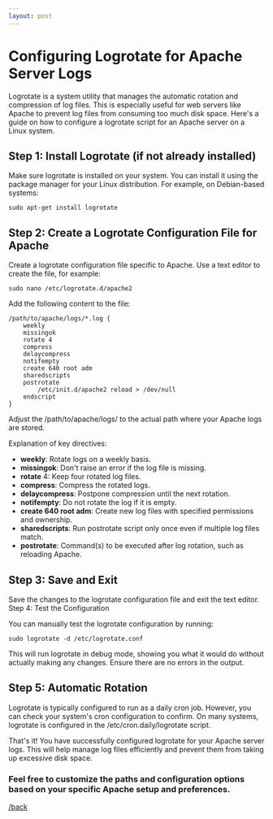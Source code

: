 ```yaml
---
layout: post
---
```

# Configuring Logrotate for Apache Server Logs

Logrotate is a system utility that manages the automatic rotation and compression of log files. This is especially useful for web servers like Apache to prevent log files from consuming too much disk space. Here's a guide on how to configure a logrotate script for an Apache server on a Linux system.

## Step 1: Install Logrotate (if not already installed)

Make sure logrotate is installed on your system. You can install it using the package manager for your Linux distribution. For example, on Debian-based systems:

```
sudo apt-get install logrotate
```
## Step 2: Create a Logrotate Configuration File for Apache

Create a logrotate configuration file specific to Apache. Use a text editor to create the file, for example:

```
sudo nano /etc/logrotate.d/apache2
```
Add the following content to the file:

```
/path/to/apache/logs/*.log {
    weekly
    missingok
    rotate 4
    compress
    delaycompress
    notifempty
    create 640 root adm
    sharedscripts
    postrotate
        /etc/init.d/apache2 reload > /dev/null
    endscript
}
```
Adjust the /path/to/apache/logs/ to the actual path where your Apache logs are stored.

Explanation of key directives:

*  **weekly**: Rotate logs on a weekly basis.
*  **missingok**: Don't raise an error if the log file is missing.
*  **rotate** 4: Keep four rotated log files.
*  **compress**: Compress the rotated logs.
*  **delaycompress**: Postpone compression until the next rotation.
*  **notifempty**: Do not rotate the log if it is empty.
*  **create 640 root adm**: Create new log files with specified permissions and ownership.
*  **sharedscripts**: Run postrotate script only once even if multiple log files match.
*  **postrotate**: Command(s) to be executed after log rotation, such as reloading Apache.

## Step 3: Save and Exit

Save the changes to the logrotate configuration file and exit the text editor.
Step 4: Test the Configuration

You can manually test the logrotate configuration by running:

```
sudo logrotate -d /etc/logrotate.conf
```

This will run logrotate in debug mode, showing you what it would do without actually making any changes. Ensure there are no errors in the output.

## Step 5: Automatic Rotation

Logrotate is typically configured to run as a daily cron job. However, you can check your system's cron configuration to confirm. On many systems, logrotate is configured in the /etc/cron.daily/logrotate script.

That's it! You have successfully configured logrotate for your Apache server logs. This will help manage log files efficiently and prevent them from taking up excessive disk space.

### Feel free to customize the paths and configuration options based on your specific Apache setup and preferences.

[/back](./../)